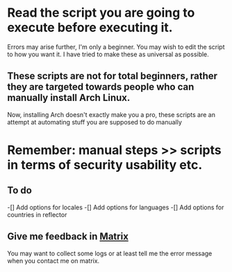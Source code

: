 # Read the script you are going to execute before executing it.

Errors may arise further, I'm only a beginner. You may wish to edit the script to how you want it.
I have tried to make these as universal as possible.

## These scripts are not for total beginners, rather they are targeted towards people who can manually install Arch Linux.
Now, installing Arch doesn't exactly make you a pro, these scripts are an attempt at automating stuff you are supposed to do manually

# Remember: manual steps >> scripts in terms of security usability etc.

## To do

-[] Add options for locales
-[] Add options for languages
-[] Add options for countries in reflector


## Give me feedback in [Matrix](https://matrix.to/#/@kibybyte:fairydust.space)

You may want to collect some logs or at least tell me the error message when you contact me on matrix.
